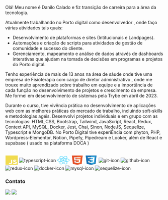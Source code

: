 Olá! Meu nome é Danilo Calado e fiz transição de carreira para a área da tecnologia.

Atualmente trabalhando no <a src="https://www.portodigital.org">Porto digital</a> como desenvolvedor , onde faço várias atividades tais quais:
- Desenvolvimento de plataformas e sites (Intitucionais e Landpages).
- Automações e criação de scripts para atividades de gestão de comunidade e sucesso do cliente.
- Gerenciamento, mapeamento e análise de dados através de dashboards interativas que ajudam na tomada de decisões em programas e projetos do Porto digital.

Tenho experiência de mais de 13 anos na área de sáude onde tive uma empresa de Fisioterapia com cargo de diretor administrativo , onde me trouxe muito aprendizado sobre trabalho em equipe e a importância de cada função no desenvolvimento de projetos e crescimento da empresa.
Me formei em desenvolvimento de sistemas pela Trybe em abril de 2023.

Durante o curso, tive vivência prática no desenvolvimento de aplicações web com as melhores práticas do mercado de trabalho, incluindo soft-skills e metodologias agéis. Desenvolvi projetos individuais e em grupo com as tecnologias: HTML,CSS, Bootstrap, Tailwind, JavaScript, React, Redux, Context API, MySQL, Docker, Jest, Chai, Sinon, NodeJS, Sequelize, Typescript e MongoDB.
No Porto Digital tive experiÊncia com phyton, PHP, Wordpress-Elementor, Notion, Pipefy, Pipedream e Looker, além de React e supabase ( usado na plataforma DOCA )

<div style="display: inline_block"><br>
  <img align="center" alt="js-icon" height="30" width="40" src="https://raw.githubusercontent.com/devicons/devicon/master/icons/javascript/javascript-plain.svg">
  <img align="center" alt="typescript-icon" height="30" width="40" src="https://cdn.jsdelivr.net/gh/devicons/devicon/icons/typescript/typescript-plain.svg">
  <img align="center" alt="react-icon" height="30" width="40" src="https://raw.githubusercontent.com/devicons/devicon/master/icons/react/react-original.svg">
  <img align="center" alt="HTML-icon" height="30" width="40" src="https://raw.githubusercontent.com/devicons/devicon/master/icons/html5/html5-original.svg">
  <img align="center" alt="CSS-icon" height="30" width="40" src="https://raw.githubusercontent.com/devicons/devicon/master/icons/css3/css3-original.svg">
  <img align="center" alt="git-icon" height="30" width="40" src="https://cdn.jsdelivr.net/gh/devicons/devicon/icons/git/git-original.svg">
  <img align="center" alt="github-icon" height="30" width="40" src="https://cdn.jsdelivr.net/gh/devicons/devicon/icons/github/github-original.svg">
  <img align="center" alt="redux-icon" height="30" width="40" src="https://cdn.jsdelivr.net/gh/devicons/devicon/icons/redux/redux-original.svg" />
  <img align="center" alt="docker-icon" height="30" width="40" src="https://cdn.jsdelivr.net/gh/devicons/devicon/icons/docker/docker-original.svg" />
  <img align="center" alt="mysql-icon" height="30" width="40" src="https://cdn.jsdelivr.net/gh/devicons/devicon/icons/mysql/mysql-original.svg" />
  <img align="center" alt="sequelize-icon" height="30" width="40" src="https://cdn.jsdelivr.net/gh/devicons/devicon/icons/sequelize/sequelize-original.svg" />
</div>

### Contato

  <a href = "mailto:danilobileu@gmail.com"><img src="https://img.shields.io/badge/-Gmail-%23333?style=for-the-badge&logo=gmail&logoColor=white" target="_blank"></a>
  <a href="https://www.linkedin.com/in/danilocalado/" target="_blank"><img src="https://img.shields.io/badge/-LinkedIn-%230077B5?style=for-the-badge&logo=linkedin&logoColor=white" target="_blank"></a> 
</div> 
